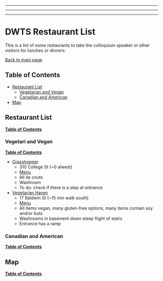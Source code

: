 ---

<hr>
<hr>
<h1 id="dwts-restaurant-list">DWTS Restaurant List</h1>
<p>This is a list of some restaurants to take the colloquium speaker or other visitors for lunches or dinners.</p>
<p><a href="https://uoftgasa.github.io/#gasa">Back to main page</a></p>
<h2 id="table-of-contents">Table of Contents</h2>
<ul>
<li><a href="#restaurant-list">Restaurant List</a>
<ul>
<li><a href="#vegetarian-and-vegan">Vegetarian and Vegan</a></li>
<li><a href="#canadian-and-american">Canadian and American</a></li>
</ul>
</li>
<li><a href="#map">Map</a></li>
</ul>
<h2 id="restaurant-list">Restaurant List</h2>
<p><a href="#table-of-contents"><strong>Table of Contents</strong></a></p>
<h3 id="vegetarian-and-vegan">Vegetari and Vegan</h3>
<p><a href="#table-of-contents"><strong>Table of Contents</strong></a></p>
<ul>
<li><a href="http://grasshopperrestaurant.ca/">Grasshopper</a>
<ul>
<li>310 College St (~0 alwest)</li>
<li><a href="http://grasshopperrestaurant.ca/menu/college_menu.pdf">Menu</a></li>
<li>All ite cnuts</li>
<li>Washroom</li>
<li>To do: check if there is a step at entrance</li>
</ul>
</li>
<li><a href="">Vegetarian Haven</a>
<ul>
<li>17 Baldwin St (~15 min walk south)</li>
<li><a href="http://www.vegetarianhaven.com/dinner-menu/">Menu</a></li>
<li>All items vegan, many gluten-free options, many items contain soy and/or buts</li>
<li>Washrooms in basement down steep flight of stairs</li>
<li>Entrance has a ramp</li>
</ul>
</li>
</ul>
<h3 id="canadian-and-american">Canadian and American</h3>
<p><a href="#table-of-contents"><strong>Table of Contents</strong></a></p>
<h2 id="map">Map</h2>
<p><a href="#table-of-contents"><strong>Table of Contents</strong></a></p>

<!--stackedit_data:
eyJoaXN0b3J5IjpbMjE0MzQ0MDcyNF19
-->